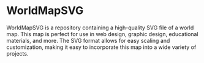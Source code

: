 # WorldMapSVG
WorldMapSVG is a repository containing a high-quality SVG file of a world map. This map is perfect for use in web design, graphic design, educational materials, and more. The SVG format allows for easy scaling and customization, making it easy to incorporate this map into a wide variety of projects.
